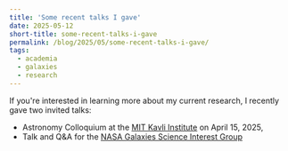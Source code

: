 ```yaml
---
title: 'Some recent talks I gave'
date: 2025-05-12
short-title: some-recent-talks-i-gave
permalink: /blog/2025/05/some-recent-talks-i-gave/
tags:
  - academia
  - galaxies
  - research
---
```


If you're interested in learning more about my current research, I recently gave two invited talks:
* Astronomy Colloquium at the [MIT Kavli Institute](https://www.youtube.com/watch?v=UtZKWqzD9S0) on April 15, 2025,
* Talk and Q&A for the [NASA Galaxies Science Interest Group](https://www.youtube.com/watch?v=imj-CGE1EOU)